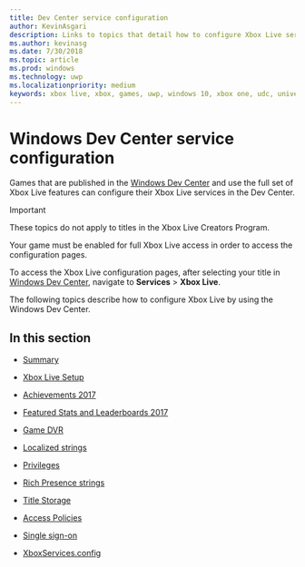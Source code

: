 ```yaml
---
title: Dev Center service configuration  
author: KevinAsgari
description: Links to topics that detail how to configure Xbox Live services on Windows Dev Center.
ms.author: kevinasg
ms.date: 7/30/2018
ms.topic: article
ms.prod: windows
ms.technology: uwp
ms.localizationpriority: medium
keywords: xbox live, xbox, games, uwp, windows 10, xbox one, udc, universal developer center
---
```


# Windows Dev Center service configuration

Games that are published in the [Windows Dev Center](https://developer.microsoft.com/dashboard/windows/overview) and use the full set of Xbox Live features can configure their Xbox Live services in the Dev Center.

> [!IMPORTANT]
> These topics do not apply to titles in the Xbox Live Creators Program.

Your game must be enabled for full Xbox Live access in order to access the configuration pages.

To access the Xbox Live configuration pages, after selecting your title in [Windows Dev Center](https://developer.microsoft.com/dashboard/windows/overview), navigate to **Services** > **Xbox Live**.


The following topics describe how to configure Xbox Live by using the Windows Dev Center.

## In this section

* [Summary](dev-center/summary.md)

* [Xbox Live Setup](dev-center/xbox-live-setup.md)

* [Achievements 2017](dev-center/achievements-in-udc.md)

* [Featured Stats and Leaderboards 2017](dev-center/featured-stats-and-leaderboards.md)

* [Game DVR](dev-center/game-dvr.md)

* [Localized strings](dev-center/localized-strings.md)

* [Privileges](dev-center/privileges.md)

* [Rich Presence strings](dev-center/rich-presence-configuration.md)

* [Title Storage](dev-center/title-storage.md)

* [Access Policies](dev-center/access-policies-udc.md)

* [Single sign-on](dev-center/single-sign-on.md)

* [XboxServices.config](../xboxservices-config.md)